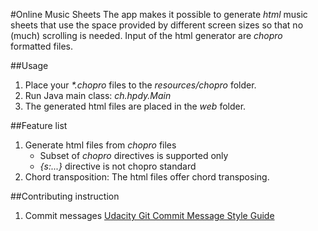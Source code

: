 #Online Music Sheets
The app makes it possible to generate _html_ music sheets that use the space provided by different screen sizes 
so that no (much) scrolling is needed. Input of the html generator are _chopro_ formatted files.

##Usage
1. Place your _*.chopro_ files to the _resources/chopro_ folder.
2. Run Java main class: _ch.hpdy.Main_ 
3. The generated html files are placed in the _web_ folder.

##Feature list
1. Generate html files from _chopro_ files
   - Subset of _chopro_ directives is supported only
   - _{s:...}_ directive is not chopro standard
2. Chord transposition: The html files offer chord transposing.
 
##Contributing instruction
1. Commit messages [Udacity Git Commit Message Style Guide](https://udacity.github.io/git-styleguide/)
 
   

